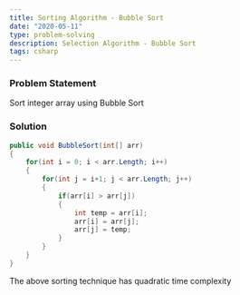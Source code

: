 ```yaml
---
title: Sorting Algorithm - Bubble Sort
date: "2020-05-11"
type: problem-solving
description: Selection Algorithm - Bubble Sort
tags: csharp
---
```


### Problem Statement

Sort integer array using Bubble Sort

### Solution

```csharp
public void BubbleSort(int[] arr)
{
	for(int i = 0; i < arr.Length; i++)
	{
		for(int j = i+1; j < arr.Length; j++)
		{
			if(arr[i] > arr[j])
			{
				int temp = arr[i];
				arr[i] = arr[j];
				arr[j] = temp;
			}
		}
	}
}
```

The above sorting technique has quadratic time complexity
